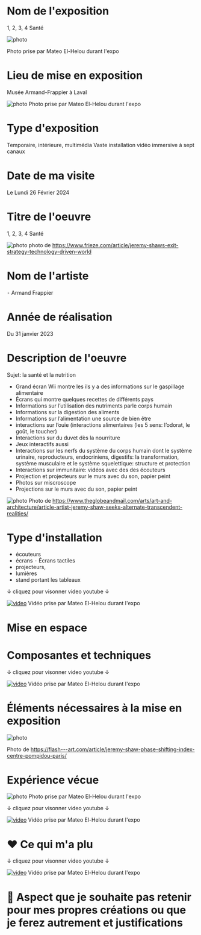 # Nom de l'exposition
1, 2, 3, 4 Santé

![photo](Medias/1_Nom.jpg)

Photo prise par Mateo El-Helou durant l'expo


# Lieu de mise en exposition
 Musée Armand-Frappier à Laval

![photo](Medias/2_entree.jpg)
Photo prise par Mateo El-Helou durant l'expo


# Type d'exposition
Temporaire, intérieure, multimédia
Vaste installation vidéo immersive à sept canaux


# Date de ma visite
Le Lundi 26 Février 2024

# Titre de l'oeuvre
1, 2, 3, 4 Santé

![photo](Medias/6_ensemble.jpeg)
photo de https://www.frieze.com/article/jeremy-shaws-exit-strategy-technology-driven-world


# Nom de l'artiste
⁃ Armand Frappier

# Année de réalisation
Du 31 janvier 2023 

# Description de l'oeuvre
Sujet: la santé et la nutrition

- Grand écran Wii montre les ils y a des informations sur le gaspillage alimentaire
- Écrans qui montre quelques recettes de différents pays
- Informations sur l’utilisation des nutriments parle corps humain
- Informations sur la digestion des aliments
- Informations sur l’alimentation une source de bien être
- interactions sur l’ouïe (interactions alimentaires (les 5 sens: l’odorat, le goût, le toucher)
- Interactions sur du duvet dès la nourriture
- Jeux interactifs aussi
- Interactions sur les nerfs du système du corps humain dont le système urinaire, reproducteurs, endocriniens, digestifs: la transformation, système musculaire et le système squelettique: structure et protection
- Interactions sur immunitaire: vidéos avec des des écouteurs
- Projection et projecteurs sur le murs avec du son, papier peint
- Photos sur miscroscope
- Projections sur le murs avec du son, papier peint


![photo](Medias/7_vues.jpg)
Photo de https://www.theglobeandmail.com/arts/art-and-architecture/article-artist-jeremy-shaw-seeks-alternate-transcendent-realities/

# Type d'installation
- écouteurs
- écrans
⁃ Écrans tactiles
- projecteurs,
- lumières
- stand portant les tableaux

↓ cliquez pour visonner video youtube ↓

[![video](https://img.youtube.com/vi/Ic0WBa8TNrA/0.jpg)](https://www.youtube.com/watch?v=Ic0WBa8TNrA)
Vidéo prise par Mateo El-Helou durant l'expo


# Mise en espace




# Composantes et techniques

  
↓ cliquez pour visonner video youtube ↓

[![video](https://img.youtube.com/vi/Sk9EG3TkOAA/0.jpg)](https://www.youtube.com/watch?v=Sk9EG3TkOAA)
Vidéo prise par Mateo El-Helou durant l'expo



# Éléments nécessaires à la mise en exposition

  
![photo](Medias/9_elements.jpeg)

Photo de https://flash---art.com/article/jeremy-shaw-phase-shifting-index-centre-pompidou-paris/


# Expérience vécue


![photo](Medias/4_danse.jpg)
Photo prise par Mateo El-Helou durant l'expo

↓ cliquez pour visonner video youtube ↓

[![video](https://img.youtube.com/vi/-gl8qSCdCBg/0.jpg)](https://www.youtube.com/watch?v=-gl8qSCdCBg)
Vidéo prise par Mateo El-Helou durant l'expo


# ❤️ Ce qui m'a plu


↓ cliquez pour visonner video youtube ↓

[![video](https://img.youtube.com/vi/gC9Gl4DL58Y/0.jpg)](https://www.youtube.com/watch?v=gC9Gl4DL58Y)
Vidéo prise par Mateo El-Helou durant l'expo


# 🤔 Aspect que je souhaite pas retenir pour mes propres créations ou que je ferez autrement et justifications






